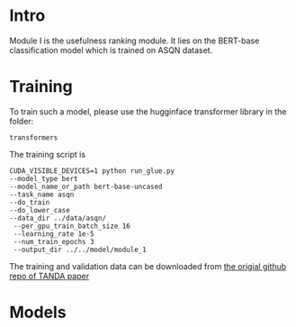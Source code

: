 # Intro
Module I is the usefulness ranking module. It lies on the BERT-base classification model which is trained on ASQN dataset. 
# Training
To train such a model, please use the hugginface transformer library in the folder:
```
transformers
```
The training script is 
```
CUDA_VISIBLE_DEVICES=1 python run_glue.py
--model_type bert
--model_name_or_path bert-base-uncased
--task_name asqn
--do_train     
--do_lower_case     
--data_dir ../data/asqn/    
 --per_gpu_train_batch_size 16     
 --learning_rate 1e-5     
 --num_train_epochs 3     
 --output_dir ../../model/module_1
```
The training and validation data can be downloaded from [the origial github repo of TANDA paper](https://github.com/alexa/wqa_tanda)
# Models
